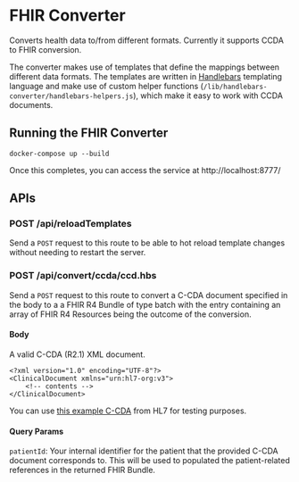 # FHIR Converter

Converts health data to/from different formats. Currently it supports CCDA to FHIR conversion.

The converter makes use of templates that define the mappings between different data formats. The templates are written in [Handlebars](https://handlebarsjs.com/) templating language and make use of custom helper functions (`/lib/handlebars-converter/handlebars-helpers.js`), which make it easy to work with CCDA documents.

## Running the FHIR Converter

```
docker-compose up --build
```

Once this completes, you can access the service at http://localhost:8777/

## APIs

### POST /api/reloadTemplates

Send a `POST` request to this route to be able to hot reload template changes without needing to restart the server.

### POST /api/convert/ccda/ccd.hbs

Send a `POST` request to this route to convert a C-CDA document specified in the body to a a FHIR R4 Bundle of type batch with the entry containing an array of FHIR R4 Resources being the outcome of the conversion.

#### Body

A valid C-CDA (R2.1) XML document.

```
<?xml version="1.0" encoding="UTF-8"?>
<ClinicalDocument xmlns="urn:hl7-org:v3">
    <!-- contents -->
</ClinicalDocument>

```

You can use [this example C-CDA](https://github.com/HL7/CDA-ccda-2.1/blob/master/examples/C-CDA_R2-1_CCD.xml) from HL7 for testing purposes.

#### Query Params

`patientId`: Your internal identifier for the patient that the provided C-CDA document corresponds to. This will be used to populated the patient-related references in the returned FHIR Bundle.
